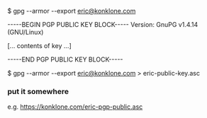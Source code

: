 $ gpg --armor --export eric@konklone.com

-----BEGIN PGP PUBLIC KEY BLOCK-----
Version: GnuPG v1.4.14 (GNU/Linux)

[... contents of key ...]

-----END PGP PUBLIC KEY BLOCK-----


$ gpg --armor --export eric@konklone.com > eric-public-key.asc


### put it somewhere

e.g. https://konklone.com/eric-pgp-public.asc


